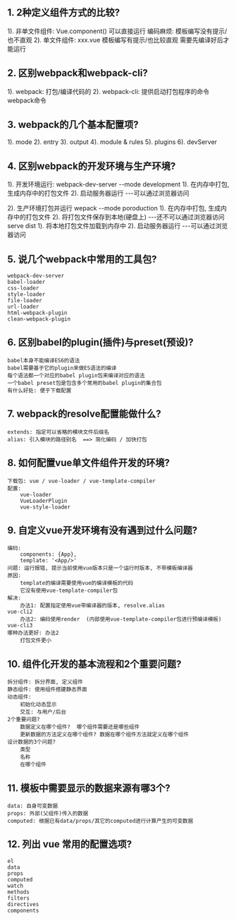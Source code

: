 ## 1. 2种定义组件方式的比较?
  1). 非单文件组件: Vue.component()
      可以直接运行
      编码麻烦: 模板编写没有提示/也不直观
  2). 单文件组件: xxx.vue
      模板编写有提示/也比较直观
      需要先编译好后才能运行

## 2. 区别webpack和webpack-cli?
  1). webpack: 打包/编译代码的
  2). webpack-cli: 提供启动打包程序的命令 webpack命令

## 3. webpack的几个基本配置项?
  1). mode
  2). entry
  3). output
  4). module & rules
  5). plugins
  6). devServer

## 4. 区别webpack的开发环境与生产环境?
  1). 开发环境运行: 
      webpack-dev-server --mode development
      1). 在内存中打包, 生成内存中的打包文件
      2). 启动服务器运行  ---可以通过浏览器访问

  2). 生产环境打包并运行
      wepack --mode poroduction
      1). 在内存中打包, 生成内存中的打包文件
      2). 将打包文件保存到本地(硬盘上)    ---还不可以通过浏览器访问
      serve dist
      1). 将本地打包文件加载到内存中
      2). 启动服务器运行   ---可以通过浏览器访问


## 5. 说几个webpack中常用的工具包?
    webpack-dev-server
    babel-loader
    css-loader
    style-loader
    file-loader
    url-loader
    html-webpack-plugin
    clean-webpack-plugin

## 6. 区别babel的plugin(插件)与preset(预设)?
    babel本身不能编译ES6的语法
    babel需要基于它的plugin来做ES语法的编译
    每个语法都一个对应的babel plugin包来编译对应的语法
    一个babel preset包是包含多个常用的babel plugin的集合包
    有什么好处: 便于下载配置

## 7. webpack的resolve配置能做什么?
    extends: 指定可以省略的模块文件后缀名
    alias: 引入模块的路径别名  ==> 简化编码 / 加快打包

## 8. 如何配置vue单文件组件开发的环境?
    下载包: vue / vue-loader / vue-template-compiler
    配置:
        vue-loader
        VueLoaderPlugin
        vue-style-loader

## 9. 自定义vue开发环境有没有遇到过什么问题?
    编码:
        components: {App},
        template: '<App/>'
    问题: 运行报错, 提示当前使用vue版本只是一个运行时版本, 不带模板编译器
    原因:
        template的编译需要使用vue的编译模板的代码
        它没有使用vue-template-compiler包
    解决:
        办法1: 配置指定使用vue带编译器的版本, resolve.alias                    vue-cli2
        办法2: 编码使用render  (内部使用vue-template-compiler包进行预编译模板)   vue-cli3
    哪种办法更好: 办法2
        打包文件更小


## 10. 组件化开发的基本流程和2个重要问题?
    拆分组件: 拆分界面, 定义组件
    静态组件: 使用组件搭建静态界面
    动态组件:
        初始化动态显示
        交互: 与用户/后台
    2个重要问题?
        数据定义在哪个组件?  哪个组件需要还是哪些组件
        更新数据的方法定义在哪个组件? 数据在哪个组件方法就定义在哪个组件
    设计数据的3个问题?
        类型
        名称 
        在哪个组件

## 11. 模板中需要显示的数据来源有哪3个?
    data: 自身可变数据
    props: 外部(父组件)传入的数据
    computed: 根据已有data/props/其它的computed进行计算产生的可变数据

## 12. 列出 vue 常用的配置选项?
    el
    data
    props
    computed
    watch
    methods
    filters
    directives
    components